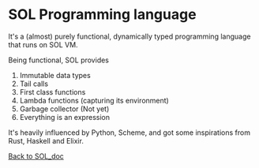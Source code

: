 # SOL Programming language

It's a (almost) purely functional, dynamically typed programming language that runs on SOL VM.

Being functional, SOL provides

1. Immutable data types
2. Tail calls
3. First class functions
4. Lambda functions (capturing its environment)
5. Garbage collector (Not yet)
6. Everything is an expression

It's heavily influenced by Python, Scheme, and got some inspirations from Rust, Haskell and Elixir.



[Back to SOL_doc](README.md)
